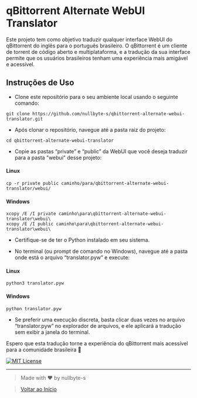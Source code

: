 # qBittorrent Alternate WebUI Translator

Este projeto tem como objetivo traduzir qualquer interface WebUI do qBittorrent do inglês para o português brasileiro. O qBittorrent é um cliente de torrent de código aberto e multiplataforma, e a tradução da sua interface permite que os usuários brasileiros tenham uma experiência mais amigável e acessível.

## Instruções de Uso

- Clone este repositório para o seu ambiente local usando o seguinte comando:

```
git clone https://github.com/nullbyte-s/qbittorrent-alternate-webui-translator.git
```

- Após clonar o repositório, navegue até a pasta raiz do projeto:

```
cd qbittorrent-alternate-webui-translator
```

- Copie as pastas “private” e “public” da WebUI que você deseja traduzir para a pasta "webui" desse projeto:

#### Linux
```
cp -r private public caminho/para/qbittorrent-alternate-webui-translator/webui/
```

#### Windows
```
xcopy /E /I private caminho\para\qbittorrent-alternate-webui-translator\webui\
xcopy /E /I public caminho\para\qbittorrent-alternate-webui-translator\webui\
```

- Certifique-se de ter o Python instalado em seu sistema.

- No terminal (ou prompt de comando no Windows), navegue até a pasta onde está o arquivo “translator.pyw” e execute:

#### Linux
```
python3 translator.pyw
```

#### Windows
```
python translator.pyw
```

- Se preferir uma execução discreta, basta clicar duas vezes no arquivo “translator.pyw” no explorador de arquivos, e ele aplicará a tradução sem exibir a janela do terminal.


Espero que esta tradução torne a experiência do qBittorrent mais acessível para a comunidade brasileira 🚀

[![MIT License](https://img.shields.io/badge/License-MIT-green.svg)](https://choosealicense.com/licenses/mit/)

-------------

> Made with ❤️ by nullbyte-s

> [Voltar ao Início](#index)